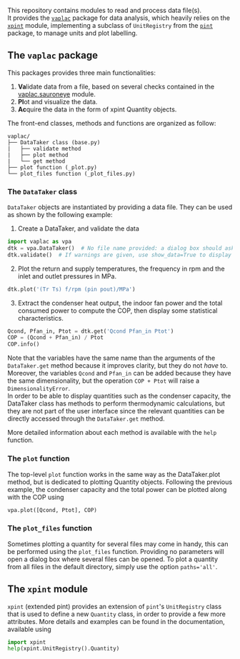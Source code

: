 This repository contains modules to read and process data file(s).  
It provides the [``vaplac``](#the-vaplac-package) package for data analysis,
which heavily relies on the [``xpint``](#The-xpint-module) module,
implementing a subclass of `UnitRegistry` from the
[`pint`](https://pint.readthedocs.io) package, to manage units
and plot labelling.

## The `vaplac` package
This packages provides three main functionalities:
1. **Va**lidate data from a file, based on several checks contained in the
  [vaplac.sauroneye](vaplac/sauroneye.py) module.
2. **Pl**ot and visualize the data.
3. **Ac**quire the data in the form of xpint Quantity objects.


The front-end classes, methods and functions are organized as follow:
```
vaplac/
├── DataTaker class (base.py)
|   ├── validate method
|   ├── plot method
|   └── get method
├── plot function (_plot.py)
└── plot_files function (_plot_files.py)
```

### The ``DataTaker`` class
``DataTaker`` objects are instantiated by providing a data file. They
can be used as shown by the following example:
1. Create a DataTaker, and validate the data
  ```python
  import vaplac as vpa
  dtk = vpa.DataTaker()  # No file name provided: a dialog box should ask for it.
  dtk.validate()  # If warnings are given, use show_data=True to display the relevant quantitites.
  ```
2. Plot the return and supply temperatures, the frequency in rpm and the inlet
and outlet pressures in MPa.
  ```python
  dtk.plot('(Tr Ts) f/rpm (pin pout)/MPa')
  ```
3. Extract the condenser heat output, the indoor fan power and the total
consumed power to compute the COP, then display some statistical
characteristics.
  ```python
  Qcond, Pfan_in, Ptot = dtk.get('Qcond Pfan_in Ptot')
  COP = (Qcond + Pfan_in) / Ptot
  COP.info()
  ```
Note that the variables have the same name than the arguments of the
`DataTaker.get` method because it improves clarity, but they do not
*have* to.
Moreover, the variables `Qcond` and `Pfan_in` can be added because they
have the same dimensionality, but the operation `COP + Ptot` will raise
a `DimensionalityError`.  
In order to be able to display quantities such as the condenser capacity,
the DataTaker class has methods to perform thermodynamic calculations,
but they are not part of the user interface since the relevant quantities
can be directly accessed through the `DataTaker.get` method.

More detailed information about each method is available with the `help`
function.

### The ``plot`` function
The top-level `plot` function works in the same way as the DataTaker.plot
method, but is dedicated to plotting Quantity objects.
Following the previous example, the condenser capacity and the total
power can be plotted along with the COP using
```python
vpa.plot([Qcond, Ptot], COP)
```

### The ``plot_files`` function
Sometimes plotting a quantity for several files may come in handy, this
can be performed using the `plot_files` function. Providing no parameters
will open a dialog box where several files can be opened. To plot a
quantity from all files in the default directory, simply use the option
`paths='all'`.

## The `xpint` module
`xpint` (extended pint) provides an extension of `pint`'s `UnitRegistry`
class that is used to define a new `Quantity` class,
in order to provide a few more attributes.
More details and examples can be found in the documentation,
available using
```python
import xpint
help(xpint.UnitRegistry().Quantity)
